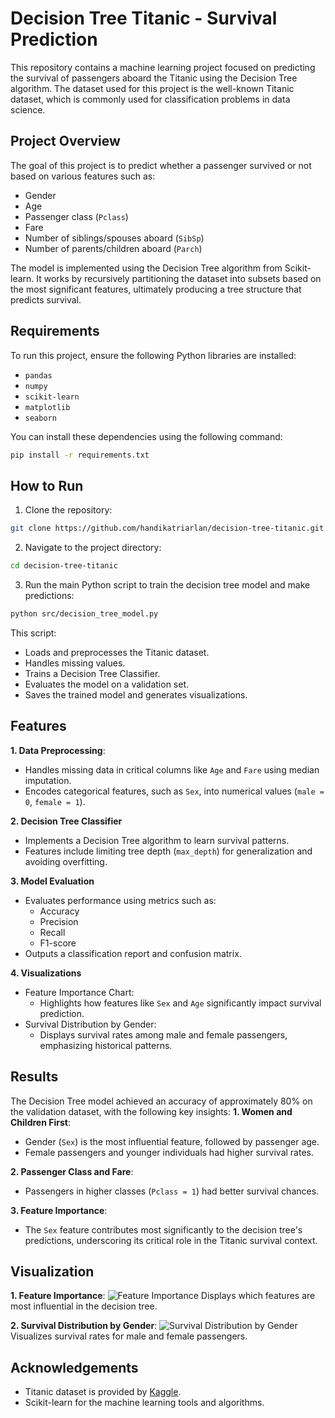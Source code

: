 # Decision Tree Titanic - Survival Prediction

This repository contains a machine learning project focused on predicting the survival of passengers aboard the Titanic using the Decision Tree algorithm. The dataset used for this project is the well-known Titanic dataset, which is commonly used for classification problems in data science.

## Project Overview

The goal of this project is to predict whether a passenger survived or not based on various features such as:

- Gender
- Age
- Passenger class (`Pclass`)
- Fare
- Number of siblings/spouses aboard (`SibSp`)
- Number of parents/children aboard (`Parch`)

The model is implemented using the Decision Tree algorithm from Scikit-learn. It works by recursively partitioning the dataset into subsets based on the most significant features, ultimately producing a tree structure that predicts survival.

## Requirements

To run this project, ensure the following Python libraries are installed:

- `pandas`
- `numpy`
- `scikit-learn`
- `matplotlib`
- `seaborn`

You can install these dependencies using the following command:

```bash
pip install -r requirements.txt
```

## How to Run

1. Clone the repository:

```bash
git clone https://github.com/handikatriarlan/decision-tree-titanic.git
```

2. Navigate to the project directory:

```bash
cd decision-tree-titanic
```

3. Run the main Python script to train the decision tree model and make predictions:

```bash
python src/decision_tree_model.py
```

This script:

- Loads and preprocesses the Titanic dataset.
- Handles missing values.
- Trains a Decision Tree Classifier.
- Evaluates the model on a validation set.
- Saves the trained model and generates visualizations.

## Features

**1. Data Preprocessing**:

- Handles missing data in critical columns like `Age` and `Fare` using median imputation.
- Encodes categorical features, such as `Sex`, into numerical values (`male = 0`, `female = 1`).

**2. Decision Tree Classifier**

- Implements a Decision Tree algorithm to learn survival patterns.
- Features include limiting tree depth (`max_depth`) for generalization and avoiding overfitting.

**3. Model Evaluation**

- Evaluates performance using metrics such as:
  - Accuracy
  - Precision
  - Recall
  - F1-score
- Outputs a classification report and confusion matrix.

**4. Visualizations**

- Feature Importance Chart:
  - Highlights how features like `Sex` and `Age` significantly impact survival prediction.
- Survival Distribution by Gender:
  - Displays survival rates among male and female passengers, emphasizing historical patterns.

## Results

The Decision Tree model achieved an accuracy of approximately 80% on the validation dataset, with the following key insights:
**1. Women and Children First**:

- Gender (`Sex`) is the most influential feature, followed by passenger age.
- Female passengers and younger individuals had higher survival rates.

**2. Passenger Class and Fare**:

- Passengers in higher classes (`Pclass = 1`) had better survival chances.

**3. Feature Importance**:

- The `Sex` feature contributes most significantly to the decision tree's predictions, underscoring its critical role in the Titanic survival context.

## Visualization

**1. Feature Importance**:
![Feature Importance](https://ucarecdn.com/5189ecd8-9343-48cd-928e-d1ef3e068386/featureimportanceindecisiontree.png)
Displays which features are most influential in the decision tree.

**2. Survival Distribution by Gender**:
![Survival Distribution by Gender](https://ucarecdn.com/9e6bf6e5-a575-42d3-a318-a9b17fde4d7f/survivaldistributionbygender.png)
Visualizes survival rates for male and female passengers.

## Acknowledgements

- Titanic dataset is provided by [Kaggle](https://www.kaggle.com/competitions/titanic/overview).
- Scikit-learn for the machine learning tools and algorithms.
